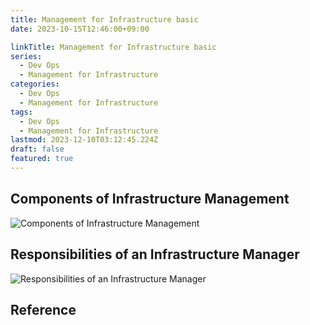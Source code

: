 ```yaml
---
title: Management for Infrastructure basic
date: 2023-10-15T12:46:00+09:00

linkTitle: Management for Infrastructure basic
series:
  - Dev Ops
  - Management for Infrastructure
categories:
  - Dev Ops
  - Management for Infrastructure
tags:
  - Dev Ops
  - Management for Infrastructure
lastmod: 2023-12-10T03:12:45.224Z
draft: false
featured: true
---
```


## Components of Infrastructure Management

![Components of Infrastructure Management](media/images/3-components-of-infrastructure-management.png "https://zapier.com/blog/infrastructure-management/")

## Responsibilities of an Infrastructure Manager

![Responsibilities of an Infrastructure Manager](media/images/responsibilities-of-an-infrastructure-manager.png "https://zapier.com/blog/infrastructure-management/")

## Reference
